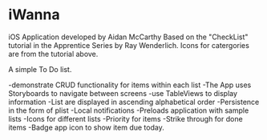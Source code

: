 iWanna
======

iOS Application developed by Aidan McCarthy
Based on the "CheckList" tutorial in the Apprentice Series by Ray Wenderlich.
Icons for catergories are from the tutorial above.

A simple To Do list.


-demonstrate CRUD functionality for items within each list
-The App uses Storyboards to navigate between screens
-use TableViews to display information 
-List are displayed in ascending alphabetical order
-Persistence in the form of plist
-Local notifications
-Preloads application with sample lists
-Icons for different lists
-Priority for items 
-Strike through for done items
-Badge app icon to show item due today.

